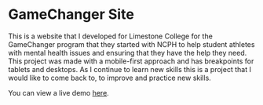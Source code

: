 # GameChanger Site
This is a website that I developed for Limestone College for the GameChanger program that they started with NCPH to help student athletes with mental health issues and ensuring that they have the help they need. This project was made with a mobile-first approach and has breakpoints for tablets and desktops. As I continue to learn new skills this is a project that I would like to come back to, to improve and practice new skills.

You can view a live demo [here](https://alyssavoccia.github.io/gamechangersite/athlete_resources.html).

